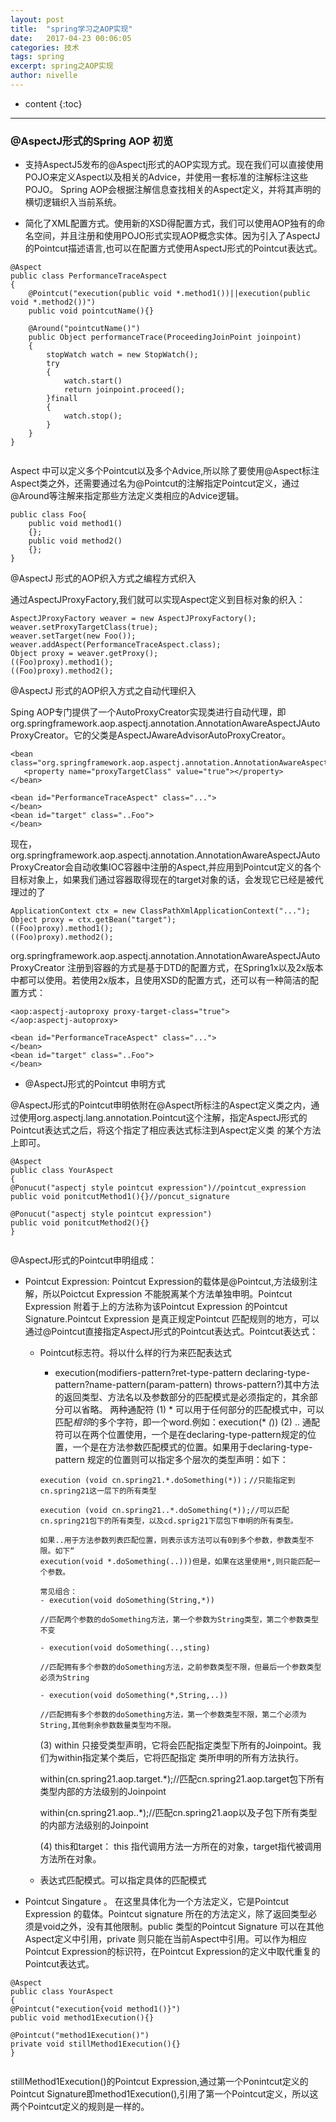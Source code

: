 ```yaml
---
layout: post
title:  "spring学习之AOP实现"
date:   2017-04-23 00:06:05
categories: 技术
tags: spring
excerpt: spring之AOP实现
author: nivelle
---
```



* content
{:toc}

---

###  @AspectJ形式的Spring AOP 初览

- 支持AspectJ5发布的@Aspectj形式的AOP实现方式。现在我们可以直接使用POJO来定义Aspect以及相关的Advice，并使用一套标准的注解标注这些POJO。 Spring AOP会根据注解信息查找相关的Aspect定义，并将其声明的横切逻辑织入当前系统。

- 简化了XML配置方式。使用新的XSD得配置方式，我们可以使用AOP独有的命名空间，并且注册和使用POJO形式实现AOP概念实体。因为引入了AspectJ的Pointcut描述语言,也可以在配置方式使用AspectJ形式的Pointcut表达式。

```
@Aspect
public class PerformanceTraceAspect
{
    @Pointcut("execution(public void *.method1())||execution(public void *.method2())")
    public void pointcutName(){}
    
    @Around("pointcutName()")
    public Object performanceTrace(ProceedingJoinPoint joinpoint)
    {
        stopWatch watch = new StopWatch();
        try
        {
            watch.start()
            return joinpoint.proceed();
        }finall
        {
            watch.stop();
        }
    }
}


```
Aspect 中可以定义多个Pointcut以及多个Advice,所以除了要使用@Aspect标注Aspect类之外，还需要通过名为@Pointcut的注解指定Pointcut定义，通过@Around等注解来指定那些方法定义类相应的Advice逻辑。

```
public class Foo{
    public void method1()
    {};
    public void method2()
    {};
}

```
@AspectJ 形式的AOP织入方式之编程方式织入

通过AspectJProxyFactory,我们就可以实现Aspect定义到目标对象的织入：

```
AspectJProxyFactory weaver = new AspectJProxyFactory();
weaver.setProxyTargetClass(true);
weaver.setTarget(new Foo());
weaver.addAspect(PerformanceTraceAspect.class);
Object proxy = weaver.getProxy();
((Foo)proxy).method1();
((Foo)proxy).method2();

```
@AspectJ 形式的AOP织入方式之自动代理织入

Sping AOP专门提供了一个AutoProxyCreator实现类进行自动代理，即org.springframework.aop.aspectj.annotation.AnnotationAwareAspectJAutoProxyCreator。它的父类是AspectJAwareAdvisorAutoProxyCreator。

```
<bean class="org.springframework.aop.aspectj.annotation.AnnotationAwareAspectJAutoProxyCreator">
   <property name="proxyTargetClass" value="true"></property>
</bean>

<bean id="PerformanceTraceAspect" class="...">
</bean>
<bean id="target" class="..Foo">
</bean>

```
现在，org.springframework.aop.aspectj.annotation.AnnotationAwareAspectJAutoProxyCreator会自动收集IOC容器中注册的Aspect,并应用到Pointcut定义的各个目标对象上，如果我们通过容器取得现在的target对象的话，会发现它已经是被代理过的了

```
ApplicationContext ctx = new ClassPathXmlApplicationContext("...");
Object proxy = ctx.getBean("target");
((Foo)proxy).method1();
((Foo)proxy).method2();
```
org.springframework.aop.aspectj.annotation.AnnotationAwareAspectJAutoProxyCreator 注册到容器的方式是基于DTD的配置方式，在Spring1x以及2x版本中都可以使用。若使用2x版本，且使用XSD的配置方式，还可以有一种简洁的配置方式：

```
<aop:aspectj-autoproxy proxy-target-class="true">
</aop:aspectj-autoproxy>

<bean id="PerformanceTraceAspect" class="...">
</bean>
<bean id="target" class="..Foo">
</bean>
```
 
- @AspectJ形式的Pointcut 申明方式

@AspectJ形式的Pointcut申明依附在@Aspect所标注的Aspect定义类之内，通过使用org.aspectj.lang.annotation.Pointcut这个注解，指定AspectJ形式的Pointcut表达式之后，将这个指定了相应表达式标注到Aspect定义类
的某个方法上即可。

```
@Aspect
public class YourAspect
{
@Ponucut("aspectj style pointcut expression")//pointcut_expression
public void ponitcutMethod1(){}//poncut_signature

@Ponucut("aspectj style pointcut expression")
public void ponitcutMethod2(){}
}


```
@AspectJ形式的Pointcut申明组成：

- Pointcut Expression: Pointcut Expression的载体是@Pointcut,方法级别注解，所以Poictcut Expression 不能脱离某个方法单独申明。Pointcut Expression 附着于上的方法称为该Pointcut Expression 的Pointcut Signature.Pointcut Expression 是真正规定Pointcut 匹配规则的地方，可以通过@Pointcut直接指定AspectJ形式的Pointcut表达式。Pointcut表达式：
  -  Pointcut标志符。将以什么样的行为来匹配表达式
     - execution(modifiers-pattern?ret-type-pattern declaring-type-pattern?name-pattern(param-pattern) throws-pattern?)其中方法的返回类型、方法名以及参数部分的匹配模式是必须指定的，其余部分可以省略。
      两种通配符
      (1) *  可以用于任何部分的匹配模式中，可以匹配*相邻*的多个字符，即一个word.例如：execution(* *(*))
      (2) .. 通配符可以在两个位置使用，一个是在declaring-type-pattern规定的位置，一个是在方法参数匹配模式的位置。如果用于declaring-type-pattern 规定的位置则可以指定多个层次的类型声明：如下：
      
      ```
      execution (void cn.spring21.*.doSomething(*))；//只能指定到cn.spring21这一层下的所有类型

      execution (void cn.spring21..*.doSomething(*));//可以匹配cn.spring21包下的所有类型，以及cd.sprig21下层包下申明的所有类型。

      如果..用于方法参数列表匹配位置，则表示该方法可以有0到多个参数，参数类型不限。如下“
      execution(void *.doSomething(..)))但是，如果在这里使用*,则只能匹配一个参数。

      常见组合：
      - execution(void doSomething(String,*))
      
      //匹配两个参数的doSomething方法，第一个参数为String类型，第二个参数类型不变
      
      - execution(void doSomething(..,sting)
      
      //匹配拥有多个参数的doSomething方法，之前参数类型不限，但最后一个参数类型必须为String 
      
      - execution(void doSomething(*,String,..))
      
      //匹配拥有多个参数的doSomething方法，第一个参数类型不限，第二个必须为String,其他剩余参数数量类型均不限。
      
       ```
      (3) within 只接受类型声明，它将会匹配指定类型下所有的Joinpoint。我们为within指定某个类后，它将匹配指定 类所申明的所有方法执行。
     
      within(cn.spring21.aop.target.*);//匹配cn.spring21.aop.target包下所有类型内部的方法级别的Joinpoint

      within(cn.spring21.aop..*);//匹配cn.spring21.aop以及子包下所有类型的内部方法级别的Joinpoint
      
      (4) this和target： this 指代调用方法一方所在的对象，target指代被调用方法所在对象。

  -  表达式匹配模式。可以指定具体的匹配模式

- Pointcut Singature 。 在这里具体化为一个方法定义，它是Pointcut Expression 的载体。Pointcut signature 所在的方法定义，除了返回类型必须是void之外，没有其他限制。public 类型的Pointcut Signature 可以在其他Aspect定义中引用，private 则只能在当前Aspect中引用。可以作为相应Pointcut Expression的标识符，在Pointcut Expression的定义中取代重复的Pointcut表达式。

```
@Aspect
public class YourAspect
{
@Pointcut("execution{void method1()}")
public void method1Execution(){}

@Pointcut("method1Execution()")
private void stillMethod1Execution(){}
}


```
stillMethod1Execution()的Pointcut Expression,通过第一个Ponintcut定义的Pointcut Signature即method1Execution(),引用了第一个Pointcut定义，所以这两个Pointcut定义的规则是一样的。
